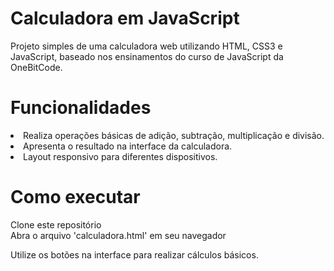 <h1>Calculadora em JavaScript</h1>
Projeto simples de uma calculadora web utilizando HTML, CSS3 e JavaScript, baseado nos ensinamentos do curso de JavaScript da OneBitCode.

<h1>Funcionalidades</h1>
<li>Realiza operações básicas de adição, subtração, multiplicação e divisão.</li>
<li>Apresenta o resultado na interface da calculadora.</li>
<li>Layout responsivo para diferentes dispositivos.</li>

<h1>Como executar</h1>

Clone este repositório<br>
Abra o arquivo 'calculadora.html' em seu navegador

Utilize os botões na interface para realizar cálculos básicos.

